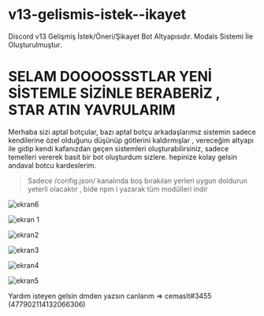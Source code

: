 # v13-gelismis-istek--ikayet
Discord v13 Gelişmiş İstek/Öneri/Şikayet Bot Altyapısıdır. Modals Sistemi İle Oluşturulmuştur.


# SELAM DOOOOSSSTLAR YENİ SİSTEMLE SİZİNLE BERABERİZ , STAR ATIN YAVRULARIM

Merhaba sizi aptal botçular, bazı aptal botçu arkadaşlarımız sistemin sadece kendilerine özel olduğunu düşünüp götlerini kaldırmışlar ,
vereceğim altyapı ile gidip kendi kafanızdan geçen sistemleri oluşturabilirsiniz, sadece temelleri vererek basit bir bot oluşturdum sizlere.
hepinize kolay gelsin andaval botcu kardeslerim.

> Sadece /config.json/ kanalında boş bırakılan yerleri uygun doldurun yeterli olacaktır , bide npm i yazarak tüm modülleri indir


![ekran6](https://user-images.githubusercontent.com/117478535/205148108-8b8e3473-8c50-4484-82dc-ebe9b7d99bc5.PNG)

![ekran 1](https://user-images.githubusercontent.com/117478535/205147996-2949738d-4432-4cfd-a6aa-f9b74271218b.PNG)

![ekran2](https://user-images.githubusercontent.com/117478535/205148021-494d12c6-f2a3-4dc3-a26d-d162dc7bac86.PNG)

![ekran3](https://user-images.githubusercontent.com/117478535/205148038-ad56e203-fe1b-4fc7-b107-39ff6aba6302.PNG)

![ekran4](https://user-images.githubusercontent.com/117478535/205148053-e4019e51-3c42-40f3-8ccb-b2ce00179c82.PNG)

![ekran5](https://user-images.githubusercontent.com/117478535/205148072-38937d74-2e22-43e1-9ab5-6e79f41bbc84.PNG)


Yardım isteyen gelsin dmden yazsın canlarım => cemaslt#3455 (477902114132066306)
